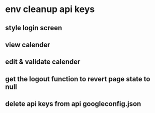 # env cleanup api keys

## style login screen

## view calender

## edit & validate calender

## get the logout function to revert page state to null

## delete api keys from api googleconfig.json
